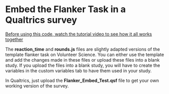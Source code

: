 # Embed the Flanker Task in a Qualtrics survey
[Before using this code, watch the tutorial video to see how it all works together](https://youtu.be/B4vm5XLb8Jw)

The **reaction_time** and **rounds.js** files are slightly adapted versions of the template flanker task on Volunteer Science. You can either use the template and add the changes made in these files or upload these files into a blank study. If you upload the files into a blank study, you will have to create the variables in the custom variables tab to have them used in your study. 

In Qualtrics, just upload the **Flanker_Embed_Test.qsf** file to get your own working version of the survey.
